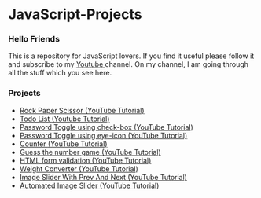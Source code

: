 # JavaScript-Projects
<h3>Hello Friends</h3> 
<p>This is a repository for JavaScript lovers. If you find it useful please follow it and subscribe to my <a href="https://www.youtube.com/channel/UCgWF-ljs8fXb8_BrGB2mGWw"> Youtube </a> channel. On my channel, I am going through all the stuff which you see here.</p>

<h3>Projects</h3> 
<ul>
  <li> <a href="https://github.com/SalarAsker/JavaScript-Projects/tree/main/RockPaperScissor"> Rock Paper Scissor </a> <span style="color="black""> <a href=""> (YouTube Tutorial) </a> </span> </li>
  <li> <a href="https://github.com/SalarAsker/JavaScript-Projects/tree/main/TodoList"> Todo List </a> <a href="">  (Youtube Tutorial) <a/></li>
  <li> <a href="https://github.com/SalarAsker/JavaScript-Projects/tree/main/TogglePasswordCheckbox"> Password Toggle using check-box </a> <a href=""> (YouTube Tutorial) <a/> </li>
  <li> <a href="https://github.com/SalarAsker/JavaScript-Projects/tree/main/TogglePasswordEyeIcon"> Password Toggle using eye-icon </a> <a href=""> (YouTube Tutorial) <a/></li>
  <li> <a href="https://github.com/SalarAsker/JavaScript-Projects/tree/main/SimpleCounter"> Counter </a> <a href=""> (YouTube Tutorial) <a/> </li>
  <li> <a href="https://github.com/SalarAsker/JavaScript-Projects/tree/main/GuessTheNumber"> Guess the number game </a> <a href=""> (YouTube Tutorial) <a/></li>
  <li> <a href="https://github.com/SalarAsker/JavaScript-Projects/tree/main/FormValidationJoinEmailList"> HTML form validation </a> <a href=""> (YouTube Tutorial)<a/> </li>
  <li> <a href="https://github.com/SalarAsker/JavaScript-Projects/tree/main/WeightConverter"> Weight Converter </a> <a href=""> (YouTube Tutorial)<a/> </li>
  <li> <a href="https://github.com/SalarAsker/JavaScript-Projects/tree/main/ImageSlider"> Image Slider With Prev And Next </a> <a href=""> (YouTube Tutorial) <a/></li>
  <li> <a href="https://github.com/SalarAsker/JavaScript-Projects/tree/main/AutoImageSlider"> Automated Image Slider </a> <a href=""> (YouTube Tutorial)<a/> </li>
</ul>
